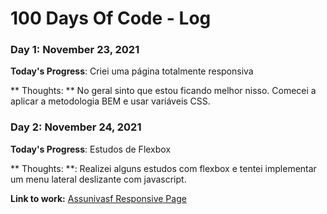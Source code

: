# 100 Days Of Code - Log

### Day 1: November 23, 2021

**Today's Progress**: Criei uma página totalmente responsiva

** Thoughts: ** No geral sinto que estou ficando melhor nisso. Comecei a aplicar a metodologia BEM e usar variáveis CSS.


### Day 2: November 24, 2021

**Today's Progress**: Estudos de Flexbox

** Thoughts: **: Realizei alguns estudos com flexbox e tentei implementar um menu lateral deslizante com javascript.

**Link to work:** [Assunivasf Responsive Page](https://github.com/leonardo-paixao/assunivasf-responsive-page)
